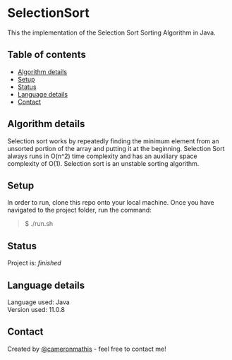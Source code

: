 # SelectionSort

This the implementation of the Selection Sort Sorting Algorithm in Java.

## Table of contents

- [Algorithm details](#Algorithm-details)
- [Setup](#setup)
- [Status](#status)
- [Language details](#Language-details)
- [Contact](#contact)

## Algorithm details

Selection sort works by repeatedly finding the minimum element from an unsorted portion of the array and putting it at the beginning. Selection Sort always runs in O(n^2) time complexity and has an auxiliary space complexity of O(1). Selection sort is an unstable sorting algorithm.

## Setup

In order to run, clone this repo onto your local machine. Once you have navigated to the project folder, run the command:

> $ ./run.sh

## Status

Project is: _finished_

## Language details

Language used: Java </br>
Version used: 11.0.8

## Contact

Created by [@cameronmathis](https://github.com/cameronmathis/) - feel free to contact me!
